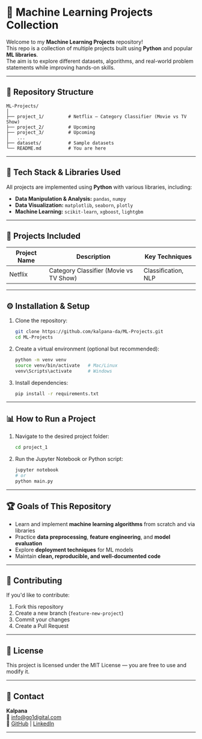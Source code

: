 # 🧠 Machine Learning Projects Collection

Welcome to my **Machine Learning Projects** repository!  
This repo is a collection of multiple projects built using **Python** and popular **ML libraries**.  
The aim is to explore different datasets, algorithms, and real-world problem statements while improving hands-on skills.

---

## 📂 Repository Structure
```
ML-Projects/
│
├── project_1/         # Netflix — Category Classifier (Movie vs TV Show)
├── project_2/         # Upcoming
├── project_3/         # Upcoming
│   ...
├── datasets/          # Sample datasets 
└── README.md          # You are here
```

---

## 🚀 Tech Stack & Libraries Used
All projects are implemented using **Python** with various libraries, including:

- **Data Manipulation & Analysis:** `pandas`, `numpy`
- **Data Visualization:** `matplotlib`, `seaborn`, `plotly`
- **Machine Learning:** `scikit-learn`, `xgboost`, `lightgbm`

---

## 📌 Projects Included
| Project Name | Description | Key Techniques |
|--------------|-------------|----------------|
| Netflix | Category Classifier (Movie vs TV Show) | Classification, NLP |




---

## ⚙️ Installation & Setup
1. Clone the repository:
   ```bash
   git clone https://github.com/kalpana-da/ML-Projects.git
   cd ML-Projects
   ```

2. Create a virtual environment (optional but recommended):
   ```bash
   python -m venv venv
   source venv/bin/activate   # Mac/Linux
   venv\Scripts\activate      # Windows
   ```

3. Install dependencies:
   ```bash
   pip install -r requirements.txt
   ```

---

## 📊 How to Run a Project
1. Navigate to the desired project folder:
   ```bash
   cd project_1
   ```
2. Run the Jupyter Notebook or Python script:
   ```bash
   jupyter notebook
   # or
   python main.py
   ```

---

## 🏆 Goals of This Repository
- Learn and implement **machine learning algorithms** from scratch and via libraries
- Practice **data preprocessing**, **feature engineering**, and **model evaluation**
- Explore **deployment techniques** for ML models
- Maintain **clean, reproducible, and well-documented code**

---

## 🤝 Contributing
If you'd like to contribute:
1. Fork this repository
2. Create a new branch (`feature-new-project`)
3. Commit your changes
4. Create a Pull Request

---

## 📜 License
This project is licensed under the MIT License — you are free to use and modify it.

---

## 📧 Contact
**Kalpana**  
📩 info@go1digital.com  
🔗 [GitHub](https://github.com/kalpana-da/) | [LinkedIn](https://www.linkedin.com/in/skalpana/)

---
